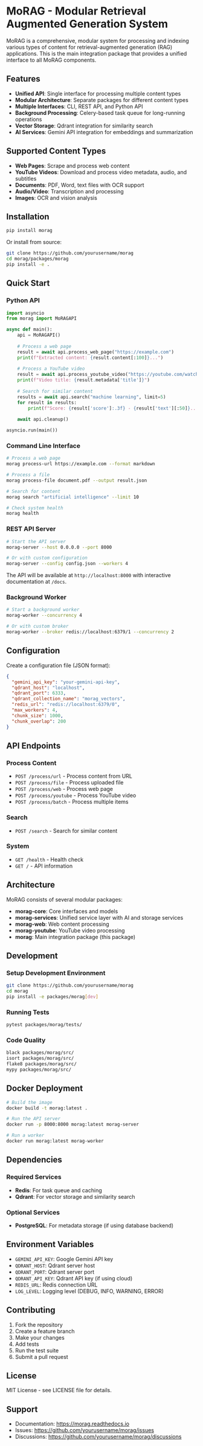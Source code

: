 # MoRAG - Modular Retrieval Augmented Generation System

MoRAG is a comprehensive, modular system for processing and indexing various types of content for retrieval-augmented generation (RAG) applications. This is the main integration package that provides a unified interface to all MoRAG components.

## Features

- **Unified API**: Single interface for processing multiple content types
- **Modular Architecture**: Separate packages for different content types
- **Multiple Interfaces**: CLI, REST API, and Python API
- **Background Processing**: Celery-based task queue for long-running operations
- **Vector Storage**: Qdrant integration for similarity search
- **AI Services**: Gemini API integration for embeddings and summarization

## Supported Content Types

- **Web Pages**: Scrape and process web content
- **YouTube Videos**: Download and process video metadata, audio, and subtitles
- **Documents**: PDF, Word, text files with OCR support
- **Audio/Video**: Transcription and processing
- **Images**: OCR and vision analysis

## Installation

```bash
pip install morag
```

Or install from source:

```bash
git clone https://github.com/yourusername/morag
cd morag/packages/morag
pip install -e .
```

## Quick Start

### Python API

```python
import asyncio
from morag import MoRAGAPI

async def main():
    api = MoRAGAPI()
    
    # Process a web page
    result = await api.process_web_page("https://example.com")
    print(f"Extracted content: {result.content[:100]}...")
    
    # Process a YouTube video
    result = await api.process_youtube_video("https://youtube.com/watch?v=...")
    print(f"Video title: {result.metadata['title']}")
    
    # Search for similar content
    results = await api.search("machine learning", limit=5)
    for result in results:
        print(f"Score: {result['score']:.3f} - {result['text'][:50]}...")
    
    await api.cleanup()

asyncio.run(main())
```

### Command Line Interface

```bash
# Process a web page
morag process-url https://example.com --format markdown

# Process a file
morag process-file document.pdf --output result.json

# Search for content
morag search "artificial intelligence" --limit 10

# Check system health
morag health
```

### REST API Server

```bash
# Start the API server
morag-server --host 0.0.0.0 --port 8000

# Or with custom configuration
morag-server --config config.json --workers 4
```

The API will be available at `http://localhost:8000` with interactive documentation at `/docs`.

### Background Worker

```bash
# Start a background worker
morag-worker --concurrency 4

# Or with custom broker
morag-worker --broker redis://localhost:6379/1 --concurrency 2
```

## Configuration

Create a configuration file (JSON format):

```json
{
  "gemini_api_key": "your-gemini-api-key",
  "qdrant_host": "localhost",
  "qdrant_port": 6333,
  "qdrant_collection_name": "morag_vectors",
  "redis_url": "redis://localhost:6379/0",
  "max_workers": 4,
  "chunk_size": 1000,
  "chunk_overlap": 200
}
```

## API Endpoints

### Process Content

- `POST /process/url` - Process content from URL
- `POST /process/file` - Process uploaded file
- `POST /process/web` - Process web page
- `POST /process/youtube` - Process YouTube video
- `POST /process/batch` - Process multiple items

### Search

- `POST /search` - Search for similar content

### System

- `GET /health` - Health check
- `GET /` - API information

## Architecture

MoRAG consists of several modular packages:

- **morag-core**: Core interfaces and models
- **morag-services**: Unified service layer with AI and storage services
- **morag-web**: Web content processing
- **morag-youtube**: YouTube video processing
- **morag**: Main integration package (this package)

## Development

### Setup Development Environment

```bash
git clone https://github.com/yourusername/morag
cd morag
pip install -e packages/morag[dev]
```

### Running Tests

```bash
pytest packages/morag/tests/
```

### Code Quality

```bash
black packages/morag/src/
isort packages/morag/src/
flake8 packages/morag/src/
mypy packages/morag/src/
```

## Docker Deployment

```bash
# Build the image
docker build -t morag:latest .

# Run the API server
docker run -p 8000:8000 morag:latest morag-server

# Run a worker
docker run morag:latest morag-worker
```

## Dependencies

### Required Services

- **Redis**: For task queue and caching
- **Qdrant**: For vector storage and similarity search

### Optional Services

- **PostgreSQL**: For metadata storage (if using database backend)

## Environment Variables

- `GEMINI_API_KEY`: Google Gemini API key
- `QDRANT_HOST`: Qdrant server host
- `QDRANT_PORT`: Qdrant server port
- `QDRANT_API_KEY`: Qdrant API key (if using cloud)
- `REDIS_URL`: Redis connection URL
- `LOG_LEVEL`: Logging level (DEBUG, INFO, WARNING, ERROR)

## Contributing

1. Fork the repository
2. Create a feature branch
3. Make your changes
4. Add tests
5. Run the test suite
6. Submit a pull request

## License

MIT License - see LICENSE file for details.

## Support

- Documentation: https://morag.readthedocs.io
- Issues: https://github.com/yourusername/morag/issues
- Discussions: https://github.com/yourusername/morag/discussions
